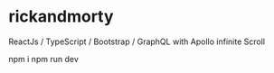 # rickandmorty
ReactJs / TypeScript / Bootstrap / GraphQL with Apollo infinite Scroll

npm i
npm run dev
